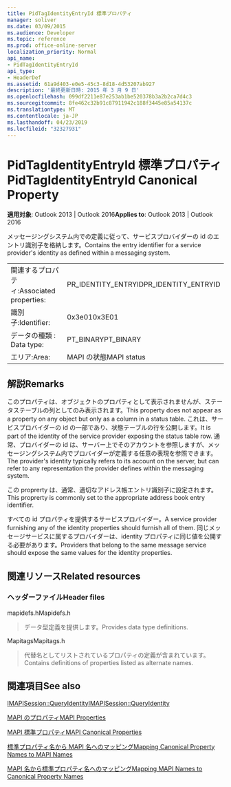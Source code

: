 ```yaml
---
title: PidTagIdentityEntryId 標準プロパティ
manager: soliver
ms.date: 03/09/2015
ms.audience: Developer
ms.topic: reference
ms.prod: office-online-server
localization_priority: Normal
api_name:
- PidTagIdentityEntryId
api_type:
- HeaderDef
ms.assetid: 61a9d403-e0e5-45c3-8d18-4d53207ab927
description: '最終更新日時: 2015 年 3 月 9 日'
ms.openlocfilehash: 099df2211e87e253ab1be520378b3a2b2ca7d4c3
ms.sourcegitcommit: 8fe462c32b91c87911942c188f3445e85a54137c
ms.translationtype: MT
ms.contentlocale: ja-JP
ms.lasthandoff: 04/23/2019
ms.locfileid: "32327931"
---
```

# <a name="pidtagidentityentryid-canonical-property"></a><span data-ttu-id="44e2c-103">PidTagIdentityEntryId 標準プロパティ</span><span class="sxs-lookup"><span data-stu-id="44e2c-103">PidTagIdentityEntryId Canonical Property</span></span>

  
  
<span data-ttu-id="44e2c-104">**適用対象**: Outlook 2013 | Outlook 2016</span><span class="sxs-lookup"><span data-stu-id="44e2c-104">**Applies to**: Outlook 2013 | Outlook 2016</span></span> 
  
<span data-ttu-id="44e2c-105">メッセージングシステム内での定義に従って、サービスプロバイダーの id のエントリ識別子を格納します。</span><span class="sxs-lookup"><span data-stu-id="44e2c-105">Contains the entry identifier for a service provider's identity as defined within a messaging system.</span></span> 
  
|||
|:-----|:-----|
|<span data-ttu-id="44e2c-106">関連するプロパティ:</span><span class="sxs-lookup"><span data-stu-id="44e2c-106">Associated properties:</span></span>  <br/> |<span data-ttu-id="44e2c-107">PR_IDENTITY_ENTRYID</span><span class="sxs-lookup"><span data-stu-id="44e2c-107">PR_IDENTITY_ENTRYID</span></span>  <br/> |
|<span data-ttu-id="44e2c-108">識別子:</span><span class="sxs-lookup"><span data-stu-id="44e2c-108">Identifier:</span></span>  <br/> |<span data-ttu-id="44e2c-109">0x3e01</span><span class="sxs-lookup"><span data-stu-id="44e2c-109">0x3E01</span></span>  <br/> |
|<span data-ttu-id="44e2c-110">データの種類 : </span><span class="sxs-lookup"><span data-stu-id="44e2c-110">Data type:</span></span>  <br/> |<span data-ttu-id="44e2c-111">PT_BINARY</span><span class="sxs-lookup"><span data-stu-id="44e2c-111">PT_BINARY</span></span>  <br/> |
|<span data-ttu-id="44e2c-112">エリア:</span><span class="sxs-lookup"><span data-stu-id="44e2c-112">Area:</span></span>  <br/> |<span data-ttu-id="44e2c-113">MAPI の状態</span><span class="sxs-lookup"><span data-stu-id="44e2c-113">MAPI status</span></span>  <br/> |
   
## <a name="remarks"></a><span data-ttu-id="44e2c-114">解説</span><span class="sxs-lookup"><span data-stu-id="44e2c-114">Remarks</span></span>

<span data-ttu-id="44e2c-115">このプロパティは、オブジェクトのプロパティとして表示されませんが、ステータステーブルの列としてのみ表示されます。</span><span class="sxs-lookup"><span data-stu-id="44e2c-115">This property does not appear as a property on any object but only as a column in a status table.</span></span> <span data-ttu-id="44e2c-116">これは、サービスプロバイダーの id の一部であり、状態テーブルの行を公開します。</span><span class="sxs-lookup"><span data-stu-id="44e2c-116">It is part of the identity of the service provider exposing the status table row.</span></span> <span data-ttu-id="44e2c-117">通常、プロバイダーの id は、サーバー上でそのアカウントを参照しますが、メッセージングシステム内でプロバイダーが定義する任意の表現を参照できます。</span><span class="sxs-lookup"><span data-stu-id="44e2c-117">The provider's identity typically refers to its account on the server, but can refer to any representation the provider defines within the messaging system.</span></span> 
  
<span data-ttu-id="44e2c-118">この proprerty は、通常、適切なアドレス帳エントリ識別子に設定されます。</span><span class="sxs-lookup"><span data-stu-id="44e2c-118">This proprerty is commonly set to the appropriate address book entry identifier.</span></span> 
  
<span data-ttu-id="44e2c-119">すべての id プロパティを提供するサービスプロバイダー。</span><span class="sxs-lookup"><span data-stu-id="44e2c-119">A service provider furnishing any of the identity properties should furnish all of them.</span></span> <span data-ttu-id="44e2c-120">同じメッセージサービスに属するプロバイダーは、identity プロパティに同じ値を公開する必要があります。</span><span class="sxs-lookup"><span data-stu-id="44e2c-120">Providers that belong to the same message service should expose the same values for the identity properties.</span></span> 
  
## <a name="related-resources"></a><span data-ttu-id="44e2c-121">関連リソース</span><span class="sxs-lookup"><span data-stu-id="44e2c-121">Related resources</span></span>

### <a name="header-files"></a><span data-ttu-id="44e2c-122">ヘッダーファイル</span><span class="sxs-lookup"><span data-stu-id="44e2c-122">Header files</span></span>

<span data-ttu-id="44e2c-123">mapidefs.h</span><span class="sxs-lookup"><span data-stu-id="44e2c-123">Mapidefs.h</span></span>
  
> <span data-ttu-id="44e2c-124">データ型定義を提供します。</span><span class="sxs-lookup"><span data-stu-id="44e2c-124">Provides data type definitions.</span></span>
    
<span data-ttu-id="44e2c-125">Mapitags</span><span class="sxs-lookup"><span data-stu-id="44e2c-125">Mapitags.h</span></span>
  
> <span data-ttu-id="44e2c-126">代替名としてリストされているプロパティの定義が含まれています。</span><span class="sxs-lookup"><span data-stu-id="44e2c-126">Contains definitions of properties listed as alternate names.</span></span>
    
## <a name="see-also"></a><span data-ttu-id="44e2c-127">関連項目</span><span class="sxs-lookup"><span data-stu-id="44e2c-127">See also</span></span>



[<span data-ttu-id="44e2c-128">IMAPISession::QueryIdentity</span><span class="sxs-lookup"><span data-stu-id="44e2c-128">IMAPISession::QueryIdentity</span></span>](imapisession-queryidentity.md)


[<span data-ttu-id="44e2c-129">MAPI のプロパティ</span><span class="sxs-lookup"><span data-stu-id="44e2c-129">MAPI Properties</span></span>](mapi-properties.md)
  
[<span data-ttu-id="44e2c-130">MAPI 標準プロパティ</span><span class="sxs-lookup"><span data-stu-id="44e2c-130">MAPI Canonical Properties</span></span>](mapi-canonical-properties.md)
  
[<span data-ttu-id="44e2c-131">標準プロパティ名から MAPI 名へのマッピング</span><span class="sxs-lookup"><span data-stu-id="44e2c-131">Mapping Canonical Property Names to MAPI Names</span></span>](mapping-canonical-property-names-to-mapi-names.md)
  
[<span data-ttu-id="44e2c-132">MAPI 名から標準プロパティ名へのマッピング</span><span class="sxs-lookup"><span data-stu-id="44e2c-132">Mapping MAPI Names to Canonical Property Names</span></span>](mapping-mapi-names-to-canonical-property-names.md)

